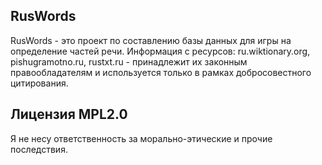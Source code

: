 ## RusWords

RusWords - это проект по составлению базы данных для игры на определение частей речи.
Информация с ресурсов: ru.wiktionary.org, pishugramotno.ru, rustxt.ru - принадлежит их законным правообладателям и используется только в рамках добросовестного цитирования.

## Лицензия MPL2.0

Я не несу ответственность за морально-этические и прочие последствия.